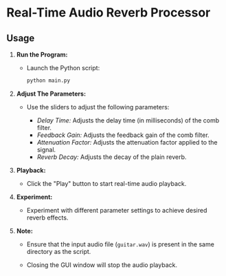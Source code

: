 # Real-Time Audio Reverb Processor

## Usage

1. **Run the Program:**
   
   - Launch the Python script:

     ```bash
     python main.py
     ```

3. **Adjust The Parameters:**
   
   - Use the sliders to adjust the following parameters:
   
     - *Delay Time:* Adjusts the delay time (in milliseconds) of the comb filter.
     - *Feedback Gain:* Adjusts the feedback gain of the comb filter.
     - *Attenuation Factor:* Adjusts the attenuation factor applied to the signal.
     - *Reverb Decay:* Adjusts the decay of the plain reverb.

4. **Playback:**
   
   - Click the "Play" button to start real-time audio playback.

5. **Experiment:**
   
   - Experiment with different parameter settings to achieve desired reverb effects.

6. **Note:**
   
   - Ensure that the input audio file (`guitar.wav`) is present in the same directory as the script.
   
   - Closing the GUI window will stop the audio playback.

